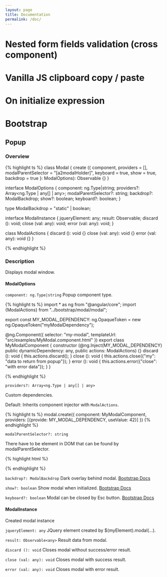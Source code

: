 ```yaml
---
layout: page
title: Documentation
permalink: /doc/
---
```


# Nested form fields validation (cross component)

# Vanilla JS clipboard copy / paste

# On initialize expression

# Bootstrap

## Popup

### Overview

{% highlight ts %}
class Modal {
    create ({
        component, providers = [],
        modalParentSelector = "[a2modalHolder]",
        keyboard = true,
        show = true,
        backdrop = true
    }: ModalOptions): Observable<ModalInstance> {}
}

interface ModalOptions {
    component: ng.Type|string;
    providers?: Array<ng.Type | any[] | any>;
    modalParentSelector?: string;
    backdrop?: ModalBackdrop;
    show?: boolean;
    keyboard?: boolean;
}

type ModalBackdrop = "static" | boolean;

interface ModalInstance {
    jqueryElement: any;
    result: Observable<any>;
    discard (): void;
    close (val: any): void;
    error (val: any): void;
}

class ModalActions {
    discard (): void {}
    close (val: any): void {}
    error (val: any): void {}
}

{% endhighlight %}

### Description
Displays modal window.

#### ModalOptions

`component: ng.Type|string`
Popup component type.

{% highlight ts %}
import * as ng from "@angular/core";
import {ModalActions} from "../bootstrap/modal/modal";

export const MY_MODAL_DEPENDENCY: ng.OpaqueToken =
    new ng.OpaqueToken("myModalDependency");

@ng.Component({
    selector: "my-modal",
    templateUrl: "src/examples/MyModal.component.html"
})
export class MyModalComponent {
    constructor (@ng.Inject(MY_MODAL_DEPENDENCY) public dynamicDependency: any,
                 public actions: ModalActions) {}
    discard (): void { this.actions.discard(); }
    close (): void { this.actions.close({"my": "data to return from popup"}); }
    error (): void { this.actions.error({"close": "with error data"}); }
}

{% endhighlight %}


`providers?: Array<ng.Type | any[] | any>`

Custom dependencies.

Default: Inherits component injector with `ModalActions`.

{% highlight ts %}
modal.create({
        component: MyModalComponent,
        providers: [{provide: MY_MODAL_DEPENDENCY, useValue: 42}]
    })
{% endhighlight %}


`modalParentSelector?: string`

There have to be element in DOM that can be found by modalParentSelector.

{% highlight html %}
<body>
<!-- ... -->
<div a2modalHolder> <!-- It is necessary -->
    <!-- Here will be added content of modal window -->
</div>
<!-- ... -->
</body>
{% endhighlight %}

`backdrop?: ModalBackdrop` Dark overlay behind modal.
[Bootstrap Docs](http://getbootstrap.com/javascript/#modals-options)

`show?: boolean` Show modal when initialized.
[Bootstrap Docs](http://getbootstrap.com/javascript/#modals-options)

`keyboard?: boolean` Modal can be closed by Esc button.
[Bootstrap Docs](http://getbootstrap.com/javascript/#modals-options)

#### ModalInstance
Created modal instance

`jqueryElement: any` JQuery element created by $(myElement).modal(...).

`result: Observable<any>` Result data from modal.

`discard (): void` Closes modal without success/error result.

`close (val: any): void` Closes modal with success result.

`error (val: any): void` Closes modal with error result.
